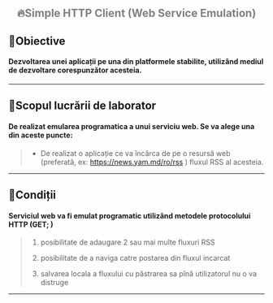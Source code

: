 ## <p align="center"> <span style="color:grey">**🔥Simple HTTP Client (Web Service Emulation)**</span> <p/>

## 📌Obiective

#### Dezvoltarea unei aplicații pe una din platformele stabilite, utilizând mediul de dezvoltare corespunzător acesteia.

_________________________________________________________________________________________________
## 📌Scopul lucrării de laborator

#### De realizat emularea programatica a unui serviciu web. Se va alege una din aceste puncte:
>
>    - De realizat o aplicație ce va încărca de pe o resursă web (preferată, ex: https://news.yam.md/ro/rss ) fluxul RSS al acesteia.
>
_________________________________________________________________________________________________

## 📌Condiții

#### Serviciul web va fi emulat programatic utilizând metodele protocolului HTTP (GET; )
>
> 1. posibilitate de adaugare 2 sau mai multe fluxuri RSS
>
> 2. posibilitate de a naviga catre postarea din fluxul incarcat
>
> 3. salvarea locala a fluxului cu păstrarea sa pînă utilizatorul nu o va distruge
>
_________________________________________________________________________________________________
